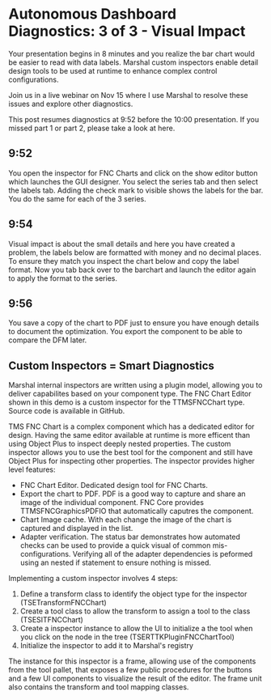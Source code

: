 # Autonomous Dashboard Diagnostics: 3 of 3 - Visual Impact

Your presentation begins in 8 minutes and you realize the bar chart would be easier to read with data labels. Marshal custom inspectors enable detail design tools to be used at runtime to enhance complex control configurations.

Join us in a live webinar on Nov 15 where I use Marshal to resolve these issues and explore other diagnostics.

This post resumes diagnostics at 9:52 before the 10:00 presentation. If you missed part 1 or part 2, please take a look at here.

## 9:52

You open the inspector for FNC Charts and click on the show editor button which launches the GUI designer. You select the series tab and then select the labels tab.  Adding the check mark to visible shows the labels for the bar. You do the same for each of the 3 series.

## 9:54

Visual impact is about the small details and here you have created a problem, the labels below are formatted with money and no decimal places. To ensure they match you inspect the chart below and copy the label format. Now you tab back over to the barchart and launch the editor again to apply the format to the series.

## 9:56

You save a copy of the chart to PDF just to ensure you have enough details to document the optimization. You export the component to be able to compare the DFM later.

## Custom Inspectors = Smart Diagnostics

Marshal internal inspectors are written using a plugin model, allowing you to deliver capabilites based on your component type. The FNC Chart Editor shown in this demo is a custom inspector for the TTMSFNCChart type. Source code is available in GitHub.

TMS FNC Chart is a complex component which has a dedicated editor for design. Having the same editor available at runtime is more efficent than using Object Plus to inspect deeply nested properties. The custom inspector allows you to use the best tool for the component and still have Object Plus for inspecting other properties. The inspector provides higher level features:

* FNC Chart Editor. Dedicated design tool for FNC Charts.
* Export the chart to PDF. PDF is a good way to capture and share an image of the individual component. FNC Core provides TTMSFNCGraphicsPDFIO that automatically caputres the component.
* Chart Image cache. With each change the image of the chart is captured and displayed in the list.
* Adapter verification. The status bar demonstrates how automated checks can be used to provide a quick visual of common mis-configurations. Verifying all of the adapter dependencies is peformed using an nested if statement to ensure nothing is missed.

Implementing a custom inspector involves 4 steps:

1. Define a transform class to identify the object type for the inspector (TSETransformFNCChart)
2. Create a tool class to allow the transform to assign a tool to the class (TSESITFNCChart)
3. Create a inspector instance to allow the UI to initialize a the tool when you click on the node in the tree (TSERTTKPluginFNCChartTool)
4. Initialize the inspector to add it to Marshal's registry

The instance for this inspector is a frame, allowing use of the components from the tool pallet, that exposes a few public procedures for the buttons and a few UI components to visualize the result of the editor. The frame unit also contains the transform and tool mapping classes.

